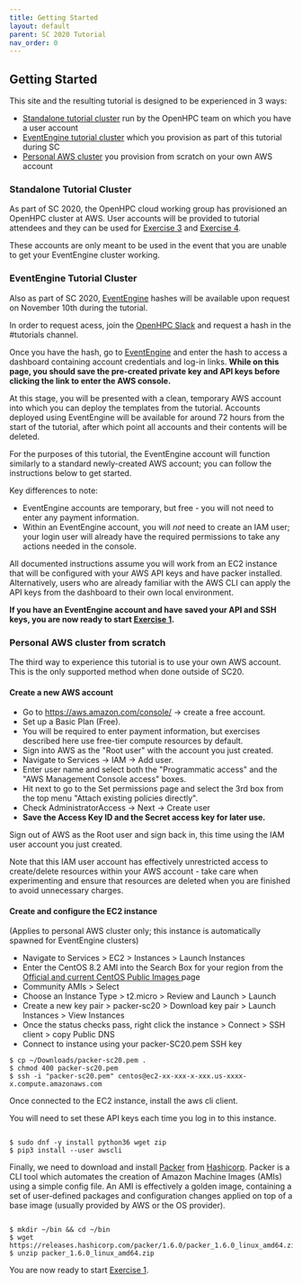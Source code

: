 ```yaml
---
title: Getting Started 
layout: default
parent: SC 2020 Tutorial
nav_order: 0
---
```


## Getting Started


This site and the resulting tutorial is designed to be experienced in 3 ways:
* [Standalone tutorial cluster](#standalone-tutorial-cluster) run by the OpenHPC team on which you have a user account
* [EventEngine tutorial cluster](#eventengine-tutorial-cluster) which you provision as part of this tutorial during SC
* [Personal AWS cluster](#personal-aws-cluster-from-scratch) you provision from scratch on your own AWS account

### Standalone Tutorial Cluster

As part of SC 2020, the OpenHPC cloud working group has provisioned an OpenHPC cluster at AWS. 
User accounts will be provided to tutorial attendees and they can be used for [Exercise 3](exercise3.html) and [Exercise 4](exercise4.html).

These accounts are only meant to be used in the event that you are unable to get your EventEngine cluster working. 

### EventEngine Tutorial Cluster

Also as part of SC 2020,
[EventEngine](https://dashboard.eventengine.run/login) hashes will be available
upon request on November 10th during the tutorial.

In order to request acess, join the [OpenHPC
Slack](https://join.slack.com/t/openhpc/shared_invite/enQtODAyNTgyMTUyNDUwLWIyMjc5MmJlMjJlY2ExNzYyYzcyN2M3OTkyMTcwOWI4YzlkMmEyMzIzODZhYzIxYzIwZDE2NWEyNmMzNzVhMTY)
and request a hash in the #tutorials channel.

Once you have the hash, go to [EventEngine](https://dashboard.eventengine.run/login) and enter the hash to access a dashboard containing 
account credentials and log-in links. **While on this page, you should save the pre-created private key and API keys before clicking the link 
to enter the AWS console.**

At this stage, you will be presented with a clean, temporary AWS account into which you can deploy the templates from the tutorial. 
Accounts deployed using EventEngine will be available for around 72 hours from the start of the tutorial, after which point all accounts 
and their contents will be deleted.

For the purposes of this tutorial, the EventEngine account will function similarly to a standard newly-created AWS account; 
you can follow the instructions below to get started. 

Key differences to note:
* EventEngine accounts are temporary, but free - you will not need to enter any payment information.
* Within an EventEngine account, you will *not* need to create an IAM user; 
your login user will already have the required permissions to take any actions needed in the console.

All documented instructions assume you will work from an EC2 instance that will be configured with your AWS API keys 
and have packer installed.
Alternatively, users who are already familiar with the AWS CLI can apply the API keys from the dashboard to their own local environment.

**If you have an EventEngine account and have saved your API and SSH keys, you are now ready to start [Exercise 1](exercise1.html).**

### Personal AWS cluster from scratch

The third way to experience this tutorial is to use your own AWS account. This is the only supported method when done outside of SC20.

#### Create a new AWS account

* Go to https://aws.amazon.com/console/ -> create a free account.
* Set up a Basic Plan (Free).
* You will be required to enter payment information, but exercises described here use free-tier compute resources by default.
* Sign into AWS as the "Root user" with the account you just created.
* Navigate to Services -> IAM -> Add user.
* Enter user name and select both the "Programmatic access" and the "AWS Management Console access" boxes.
* Hit next to go to the Set permissions page and select the 3rd box from the top menu "Attach existing policies directly".
* Check AdministratorAccess -> Next -> Create user
* **Save the Access Key ID and the Secret access key for later use.**

Sign out of AWS as the Root user and sign back in, this time using the IAM user account you just created.

Note that this IAM user account has effectively unrestricted access to create/delete resources within your AWS account - take care when experimenting and ensure that resources are deleted when you are finished to avoid unnecessary charges.


#### Create and configure the EC2 instance

(Applies to personal AWS cluster only; this instance is automatically spawned for EventEngine clusters)

* Navigate to Services > EC2 > Instances > Launch Instances
* Enter the CentOS 8.2 AMI into the Search Box for your region from the [Official and current CentOS Public Images
](https://wiki.centos.org/Cloud/AWS) page
* Community AMIs > Select
* Choose an Instance Type > t2.micro > Review and Launch > Launch
* Create a new key pair > packer-sc20 > Download key pair > Launch Instances > View Instances
* Once the status checks pass, right click the instance > Connect > SSH client > copy Public DNS
* Connect to instance using your packer-SC20.pem SSH key

```console
$ cp ~/Downloads/packer-sc20.pem .
$ chmod 400 packer-sc20.pem
$ ssh -i "packer-sc20.pem" centos@ec2-xx-xxx-x-xxx.us-xxxx-x.compute.amazonaws.com
```


Once connected to the EC2 instance, install the aws cli client.

You will need to set these API keys each time you log in to this instance.


~~~console

$ sudo dnf -y install python36 wget zip 
$ pip3 install --user awscli

~~~

Finally, we need to download and install [Packer](https://www.packer.io/) from [Hashicorp](https://www.hashicorp.com/). Packer is a CLI tool which automates the creation of Amazon Machine Images (AMIs) using a simple config file. An AMI is effectively a golden image, containing a set of user-defined packages and configuration changes applied on top of a base image (usually provided by AWS or the OS provider).

~~~console

$ mkdir ~/bin && cd ~/bin
$ wget https://releases.hashicorp.com/packer/1.6.0/packer_1.6.0_linux_amd64.zip 
$ unzip packer_1.6.0_linux_amd64.zip

~~~


You are now ready to start [Exercise 1](exercise1.html).
